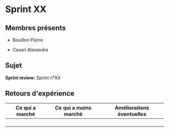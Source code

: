 # Sprint XX

## Membres présents

-   Bouillon Pierre

-   Cesari Alexandre

## Sujet

**Sprint review:** Sprint n°XX

## Retours d'expérience

| Ce qui a marché | Ce qui a moins marché | Améliorations éventuelles |
| --- | --- | --- |
|     |     |     |
|     |     |     |
|     |     |     |
|     |     |     |
